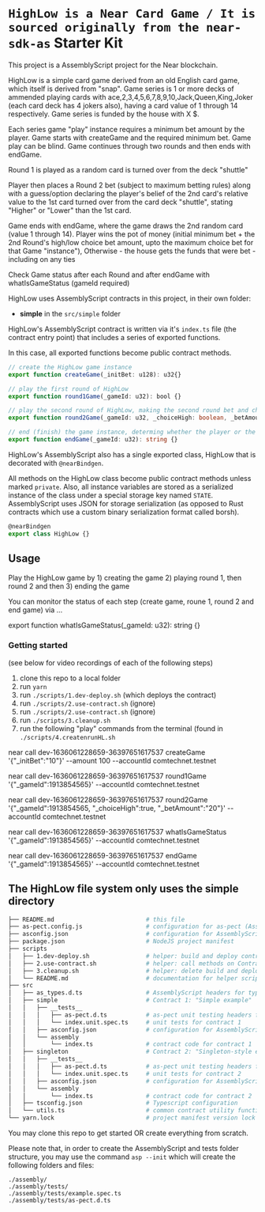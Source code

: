 # `HighLow is a Near Card Game / It is sourced originally from the near-sdk-as` Starter Kit

This project is a AssemblyScript project for the Near blockchain.

HighLow is a simple card game derived from an old English card game, which itself
is derived from "snap".  Game series is 1 or more decks of ammended playing cards
with ace,2,3,4,5,6,7,8,9,10,Jack,Queen,King,Joker (each card deck has 4 jokers also),
having a card value of 1 through 14 respectively.
Game series is funded by the house with X $.

Each series game "play" instance requires a minimum bet amount by the player.
Game starts with createGame and the required minimum bet.  Game play can be blind.
Game continues through two rounds and then ends with endGame.

Round 1 is played as a random card is turned over from the deck "shuttle"

Player then places a Round 2 bet (subject to maximum betting rules) along with a 
guess/option declaring the player's belief of the 2nd card's relative value to the 1st card
turned over from the card deck "shuttle", stating "Higher" or "Lower" than the 1st card.

Game ends with endGame, where the game draws the 2nd random card (value 1 through 14).
Player wins the pot of money (initial minimum bet + the 2nd Round's high/low choice bet amount, 
upto the maximum choice bet for that Game "instance"),
Otherwise - the house gets the funds that were bet - including on any ties

Check Game status after each Round and after endGame with whatIsGameStatus (gameId required)
 
HighLow uses AssemblyScript contracts in this project, in their own folder:

- **simple** in the `src/simple` folder

HighLow's AssemblyScript contract is written via it's `index.ts` file (the contract entry point)
that includes a series of exported functions.

In this case, all exported functions become public contract methods.

```ts
// create the HighLow game instance 
export function createGame(_initBet: u128): u32{}

// play the first round of HighLow
export function round1Game(_gameId: u32): bool {}

// play the second round of HighLow, making the second round bet and choosing High or Low
export function round2Game(_gameId: u32, _choiceHigh: boolean, _betAmount: u128): bool {}

// end (finish) the game instance, determing whether the player or the house wins / pay player on a "win"
export function endGame(_gameId: u32): string {}
```

HighLow's AssemblyScript also has a single exported class, HighLow that is decorated with `@nearBindgen`.

All methods on the HighLow class become public contract methods unless marked `private`.  Also, all instance variables are stored as a serialized instance of the class under a special storage key named `STATE`.  AssemblyScript uses JSON for storage serialization (as opposed to Rust contracts which use a custom binary serialization format called borsh).

```ts
@nearBindgen
export class HighLow {}

```
## Usage

Play the HighLow game by 1) creating the game 2) playing round 1, then round 2 and then 3) ending the game

You can monitor the status of each step (create game, roune 1, round 2 and end game) via ...

export function whatIsGameStatus(_gameId: u32): string {}

### Getting started

(see below for video recordings of each of the following steps)

1. clone this repo to a local folder
2. run `yarn`
3. run `./scripts/1.dev-deploy.sh`  (which deploys the contract)
3. run `./scripts/2.use-contract.sh` (ignore)
4. run `./scripts/2.use-contract.sh` (ignore)
5. run `./scripts/3.cleanup.sh`
6. run the following "play" commands from the terminal (found in `./scripts/4.createnrunHL.sh`

near call dev-1636061228659-36397651617537 createGame '{"_initBet":"10"}' --amount 100 --accountId comtechnet.testnet

near call dev-1636061228659-36397651617537 round1Game '{"_gameId":1913854565}' --accountId comtechnet.testnet

near call dev-1636061228659-36397651617537 round2Game '{"_gameId":1913854565, "_choiceHigh":true, "_betAmount":"20"}' --accountId comtechnet.testnet

near call dev-1636061228659-36397651617537 whatIsGameStatus '{"_gameId":1913854565}' --accountId comtechnet.testnet

near call dev-1636061228659-36397651617537 endGame '{"_gameId":1913854565}' --accountId comtechnet.testnet

## The HighLow file system only uses the simple directory

```sh
├── README.md                          # this file
├── as-pect.config.js                  # configuration for as-pect (AssemblyScript unit testing)
├── asconfig.json                      # configuration for AssemblyScript compiler (supports multiple contracts)
├── package.json                       # NodeJS project manifest
├── scripts
│   ├── 1.dev-deploy.sh                # helper: build and deploy contracts
│   ├── 2.use-contract.sh              # helper: call methods on ContractPromise
│   ├── 3.cleanup.sh                   # helper: delete build and deploy artifacts
│   └── README.md                      # documentation for helper scripts
├── src
│   ├── as_types.d.ts                  # AssemblyScript headers for type hints
│   ├── simple                         # Contract 1: "Simple example"
│   │   ├── __tests__
│   │   │   ├── as-pect.d.ts           # as-pect unit testing headers for type hints
│   │   │   └── index.unit.spec.ts     # unit tests for contract 1
│   │   ├── asconfig.json              # configuration for AssemblyScript compiler (one per contract)
│   │   └── assembly
│   │       └── index.ts               # contract code for contract 1
│   ├── singleton                      # Contract 2: "Singleton-style example"
│   │   ├── __tests__
│   │   │   ├── as-pect.d.ts           # as-pect unit testing headers for type hints
│   │   │   └── index.unit.spec.ts     # unit tests for contract 2
│   │   ├── asconfig.json              # configuration for AssemblyScript compiler (one per contract)
│   │   └── assembly
│   │       └── index.ts               # contract code for contract 2
│   ├── tsconfig.json                  # Typescript configuration
│   └── utils.ts                       # common contract utility functions
└── yarn.lock                          # project manifest version lock
```

You may clone this repo to get started OR create everything from scratch.

Please note that, in order to create the AssemblyScript and tests folder structure, you may use the command `asp --init` which will create the following folders and files:

```
./assembly/
./assembly/tests/
./assembly/tests/example.spec.ts
./assembly/tests/as-pect.d.ts
```

